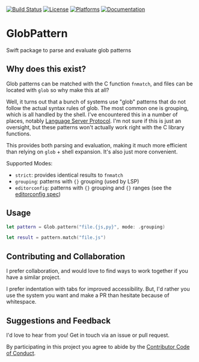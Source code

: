 [![Build Status][build status badge]][build status]
[![License][license badge]][license]
[![Platforms][platforms badge]][platforms]
[![Documentation][documentation badge]][documentation]

# GlobPattern

Swift package to parse and evaluate glob patterns

## Why does this exist?

Glob patterns can be matched with the C function `fnmatch`, and files can be located with `glob` so why make this at all?

Well, it turns out that a bunch of systems use "glob" patterns that do not follow the actual syntax rules of glob. The most common one is grouping, which is all handled by the shell. I've encountered this in a number of places, notably [Language Server Protocol][lsp]. I'm not sure if this is just an oversight, but these patterns won't actually work right with the C library functions.

This provides both parsing and evaluation, making it much more efficient than relying on `glob` + shell expansion. It's also just more convenient.

Supported Modes:

- `strict`: provides identical results to `fnmatch`
- `grouping`: patterns with `{}` grouping (used by LSP)
- `editorconfig`: patterns with `{}` grouping and `{}` ranges (see the [editorconfig spec][editorconfig])

## Usage

```swift
let pattern = Glob.pattern("file.{js,py}", mode: .grouping)

let result = pattern.match("file.js")
```

## Contributing and Collaboration

I prefer collaboration, and would love to find ways to work together if you have a similar project.

I prefer indentation with tabs for improved accessibility. But, I'd rather you use the system you want and make a PR than hesitate because of whitespace.

## Suggestions and Feedback

I'd love to hear from you! Get in touch via an issue or pull request.

By participating in this project you agree to abide by the [Contributor Code of Conduct](CODE_OF_CONDUCT.md).

[lsp]: https://microsoft.github.io/language-server-protocol/
[editorconfig]: https://spec.editorconfig.org
[build status]: https://github.com/ChimeHQ/GlobPattern/actions
[build status badge]: https://github.com/ChimeHQ/GlobPattern/workflows/CI/badge.svg
[license]: https://opensource.org/licenses/BSD-3-Clause
[license badge]: https://img.shields.io/github/license/ChimeHQ/GlobPattern
[platforms]: https://swiftpackageindex.com/ChimeHQ/GlobPattern
[platforms badge]: https://img.shields.io/endpoint?url=https%3A%2F%2Fswiftpackageindex.com%2Fapi%2Fpackages%2FChimeHQ%2FGlobPattern%2Fbadge%3Ftype%3Dplatforms
[documentation]: https://swiftpackageindex.com/ChimeHQ/GlobPattern/main/documentation
[documentation badge]: https://img.shields.io/badge/Documentation-DocC-blue
